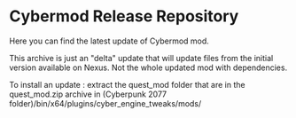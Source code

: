 # Cybermod Release Repository
Here you can find the latest update of Cybermod mod.

This archive is just an "delta" update that will update files from the initial version available on Nexus. Not the whole updated mod with dependencies.


To install an update : extract the quest_mod folder that are in the quest_mod.zip archive in (Cyberpunk 2077 folder)/bin/x64/plugins/cyber_engine_tweaks/mods/
